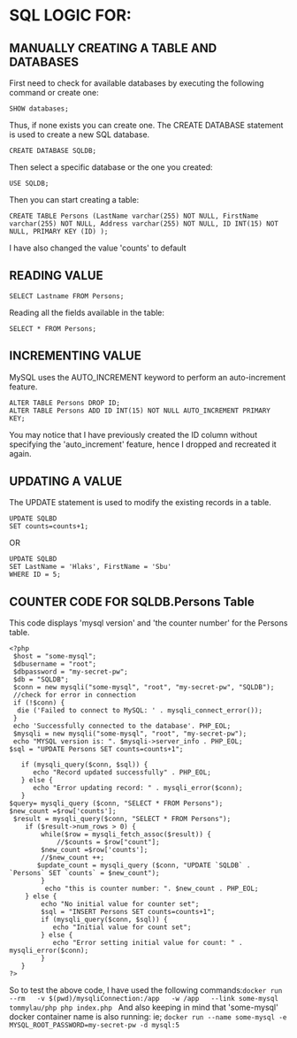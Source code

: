 # SQL LOGIC FOR:

## MANUALLY CREATING A TABLE AND DATABASES
First need to check for available databases by executing the following command or create one:
```
SHOW databases;
```
Thus, if none exists you can create one.
The CREATE DATABASE statement is used to create a new SQL database.
```
CREATE DATABASE SQLDB;
```

Then select a specific database or the one you created:
```
USE SQLDB;
```
Then you can start creating a table:
```
CREATE TABLE Persons (LastName varchar(255) NOT NULL, FirstName varchar(255) NOT NULL, Address varchar(255) NOT NULL, ID INT(15) NOT NULL, PRIMARY KEY (ID) );
```
I have also changed the value 'counts' to default
## READING VALUE
```
SELECT Lastname FROM Persons;
```
Reading all the fields available in the table:
```
SELECT * FROM Persons;
```
## INCREMENTING VALUE

MySQL uses the AUTO_INCREMENT keyword to perform an auto-increment feature.
```
ALTER TABLE Persons DROP ID;
ALTER TABLE Persons ADD ID INT(15) NOT NULL AUTO_INCREMENT PRIMARY KEY;
```
You may notice that I have previously created the ID column without specifying the 'auto_increment' feature, hence I dropped and recreated it again.

## UPDATING A VALUE

The UPDATE statement is used to modify the existing records in a table.
```
UPDATE SQLBD
SET counts=counts+1;
```
OR
```
UPDATE SQLBD
SET LastName = 'Hlaks', FirstName = 'Sbu'
WHERE ID = 5;
```
## COUNTER CODE FOR SQLDB.Persons Table
This code displays 'mysql version' and 'the counter number' for the Persons table. 
```
<?php
 $host = "some-mysql";
 $dbusername = "root";
 $dbpassword = "my-secret-pw";
 $db = "SQLDB";
 $conn = new mysqli("some-mysql", "root", "my-secret-pw", "SQLDB");
 //check for error in connection
 if (!$conn) {
  die ('Failed to connect to MySQL: ' . mysqli_connect_error());
 } 
 echo 'Successfully connected to the database'. PHP_EOL;
 $mysqli = new mysqli("some-mysql", "root", "my-secret-pw");
 echo "MYSQL version is: ". $mysqli->server_info . PHP_EOL;
$sql = "UPDATE Persons SET counts=counts+1";
   
   if (mysqli_query($conn, $sql)) {
      echo "Record updated successfully" . PHP_EOL;
   } else {
      echo "Error updating record: " . mysqli_error($conn);
   }
$query= mysqli_query ($conn, "SELECT * FROM Persons");
$new_count =$row['counts'];
 $result = mysqli_query($conn, "SELECT * FROM Persons");
    if ($result->num_rows > 0) {
        while($row = mysqli_fetch_assoc($result)) {
            //$counts = $row["count"];
        $new_count =$row['counts'];
        //$new_count ++;
       $update_count = mysqli_query ($conn, "UPDATE `SQLDB` . `Persons` SET `counts` = $new_count");
        }
         echo "this is counter number: ". $new_count . PHP_EOL;
    } else {
        echo "No initial value for counter set";
        $sql = "INSERT Persons SET counts=counts+1";
        if (mysqli_query($conn, $sql)) {
           echo "Initial value for count set";
        } else {
           echo "Error setting initial value for count: " . mysqli_error($conn);
        }
   }
?>
   ```
So to test the above code, I have used the following commands:```docker run --rm   -v $(pwd)/mysqliConnection:/app   -w /app   --link some-mysql   tommylau/php php index.php ```
And also keeping in mind that 'some-mysql' docker container name is also running: ie; ```docker run --name some-mysql -e MYSQL_ROOT_PASSWORD=my-secret-pw -d mysql:5```
   
